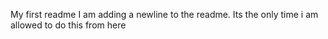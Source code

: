 My first readme
I am adding a newline to the readme. Its the only time i am allowed to do this from here 
